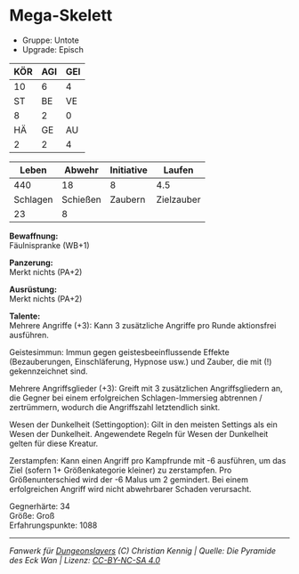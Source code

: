 # Mega-Skelett  
- Gruppe: Untote  
- Upgrade: Episch  

| KÖR | AGI | GEI |  
| --- | --- | --- |  
| 10  | 6   | 4   |
| ST  | BE  | VE  |  
| 8   | 2   | 0   |
| HÄ  | GE  | AU  |  
| 2   | 2   | 4   |


| Leben    | Abwehr   | Initiative | Laufen     |
| -------- | -------- | ---------- | ---------- |
| 440      | 18       | 8          | 4.5        |
| Schlagen | Schießen | Zaubern    | Zielzauber |
| 23       | 8        |            |            |

**Bewaffnung:**  
Fäulnispranke (WB+1)

**Panzerung:**  
Merkt nichts (PA+2)

**Ausrüstung:**  
Merkt nichts (PA+2)

**Talente:**  
Mehrere Angriffe (+3): Kann 3 zusätzliche Angriffe pro Runde aktionsfrei ausführen. 

Geistesimmun: Immun gegen geistesbeeinflussende Effekte (Bezauberungen, Einschläferung, Hypnose usw.) und Zauber, die mit (!) gekennzeichnet sind. 

Mehrere Angriffsglieder (+3): Greift mit 3 zusätzlichen Angriffsgliedern an, die Gegner bei einem erfolgreichen Schlagen-Immersieg abtrennen / zertrümmern, wodurch die Angriffszahl letztendlich sinkt. 

Wesen der Dunkelheit (Settingoption): Gilt in den meisten Settings als ein Wesen der Dunkelheit. Angewendete Regeln für Wesen der Dunkelheit gelten für diese Kreatur. 

Zerstampfen: Kann einen Angriff pro Kampfrunde mit -6 ausführen, um das Ziel (sofern 1+ Größenkategorie kleiner) zu zerstampfen. Pro Größenunterschied wird der -6 Malus um 2 gemindert. Bei einem erfolgreichen Angriff wird nicht abwehrbarer Schaden verursacht. 


Gegnerhärte: 34  
Größe: Groß  
Erfahrungspunkte: 1088  



___
*Fanwerk für [Dungeonslayers](https://www.dungeonslayers.net/) (C) Christian Kennig | Quelle: Die Pyramide des Eck Wan | Lizenz: [CC-BY-NC-SA 4.0](https://creativecommons.org/licenses/by-nc-sa/4.0/deed.de)*